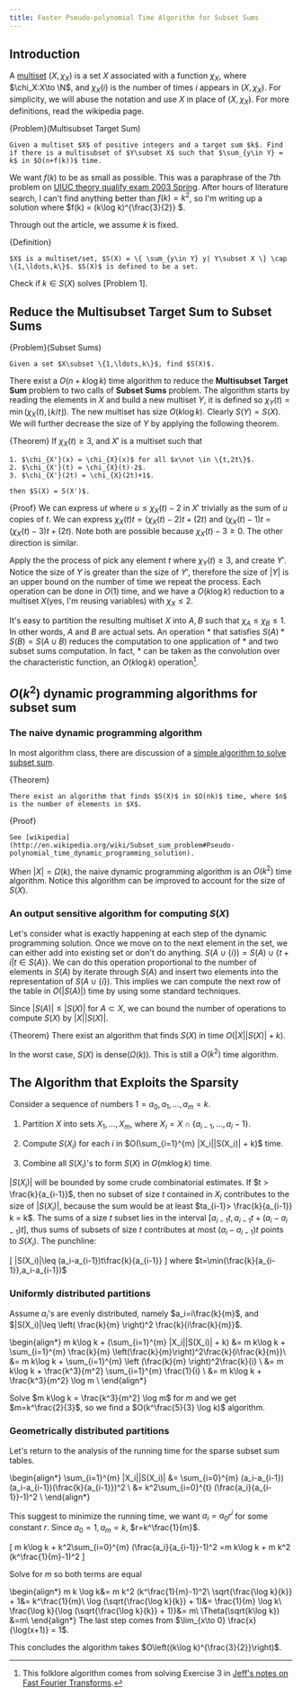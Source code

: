 ```yaml
---
title: Faster Pseudo-polynomial Time Algorithm for Subset Sums
---
```


## Introduction

A [multiset](http://en.wikipedia.org/wiki/Multiset) $(X,\chi_X)$ is a set $X$ associated with a function $\chi_X$, where $\chi_X:X\to \N$, and $\chi_X(i)$ is the number of times $i$ appears in $(X,\chi_X)$. For simplicity, we will abuse the notation and use $X$ in place of $(X,\chi_X)$. For more definitions, read the wikipedia page.

{Problem}(Multisubset Target Sum)
    
    Given a multiset $X$ of positive integers and a target sum $k$. Find if there is a multisubset of $Y\subset X$ such that $\sum_{y\in Y} = k$ in $O(n+f(k))$ time. 

We want $f(k)$ to be as small as possible. This was a paraphrase of the 7th problem on [UIUC theory qualify exam 2003 Spring](http://sarielhp.org/research/algorithms/quals/03/03_spring.pdf). After hours of literature search, I can't find anything better than $f(k)=k^2$, so I'm writing up a solution where $f(k) = (k\log k)^{\frac{3}{2}} $.

Through out the article, we assume $k$ is fixed. 

{Definition}
    
    $X$ is a multiset/set, $S(X) = \{ \sum_{y\in Y} y| Y\subset X \} \cap \{1,\ldots,k\}$. $S(X)$ is defined to be a set.

Check if $k\in S(X)$ solves [Problem 1].

## Reduce the **Multisubset Target Sum** to **Subset Sums**

{Problem}(Subset Sums)
    
    Given a set $X\subset \{1,\ldots,k\}$, find $S(X)$.

There exist a $O(n+k\log k)$ time algorithm to reduce the **Multisubset Target Sum** problem to two calls of **Subset Sums** problem. The algorithm starts by reading the elements in $X$ and build a new multiset $Y$, it is defined so $\chi_Y(t) = \min(\chi_X(t),\lfloor k/t\rfloor)$. The new multiset has size $O(k\log k)$. Clearly $S(Y)=S(X)$. We will further decrease the size of $Y$ by applying the following theorem.

{Theorem}
    If $\chi_X(t)\geq 3$, and $X'$ is a multiset such that

    1. $\chi_{X'}(x) = \chi_{X}(x)$ for all $x\not \in \{t,2t\}$.
    2. $\chi_{X'}(t) = \chi_{X}(t)-2$.
    3. $\chi_{X'}(2t) = \chi_{X}(2t)+1$.

    then $S(X) = S(X')$.

{Proof}
    We can express $ut$ where $u\leq \chi_X(t)-2$ in $X'$ trivially as the sum of $u$ copies of $t$. We can express $\chi_X(t)t=(\chi_X(t)-2)t + (2t)$ and $(\chi_X(t)-1)t = (\chi_X(t)-3)t + (2t)$. Note both are possible because $\chi_X(t)-3\geq 0$. The other direction is similar.

Apply the the process of pick any element $t$ where $\chi_Y(t)\geq 3$, and create $Y'$. Notice the size of $Y$ is greater than the size of $Y'$, therefore the size of $|Y|$ is an upper bound on the number of time we repeat the process. Each operation can be done in $O(1)$ time, and we have a $O(k\log k)$ reduction to a multiset $X$(yes, I'm reusing variables) with $\chi_X \leq 2$.

It's easy to partition the resulting multiset $X$ into $A,B$ such that $\chi_A\leq \chi_B\leq 1$. In other words, $A$ and $B$ are actual sets. An operation $*$ that satisfies $S(A)*S(B) = S(A\cup B)$ reduces the computation to one application of $*$ and two subset sums computation. In fact, $*$ can be taken as the convolution over the characteristic function, an $O(k\log k)$ operation[^1]. 

[^1]: This folklore algorithm comes from solving Exercise 3 in [Jeff's notes on Fast Fourier Transforms](http://www.cs.uiuc.edu/~jeffe/teaching/algorithms/notes/02-fft.pdf).

## $O(k^2)$ dynamic programming algorithms for subset sum

### The naive dynamic programming algorithm

In most algorithm class, there are discussion of a [simple algorithm to solve subset sum](http://www.cs.cmu.edu/~ckingsf/class/02713-s13/lectures/lec15-subsetsum.pdf).

{Theorem}

    There exist an algorithm that finds $S(X)$ in $O(nk)$ time, where $n$ is the number of elements in $X$.

{Proof}
    
    See [wikipedia](http://en.wikipedia.org/wiki/Subset_sum_problem#Pseudo-polynomial_time_dynamic_programming_solution). 

When $|X|=\Omega(k)$, the naive dynamic programming algorithm is an $O(k^2)$ time algorithm. Notice this algorithm can be improved to account for the size of $S(X)$.

### An output sensitive algorithm for computing $S(X)$

Let's consider what is exactly happening at each step of the dynamic programming solution. Once we move on to the next element in the set, we can either add into existing set or don't do anything. $S(A\cup \{i\}) = S(A) \cup \{t+i |t\in S(A)\}$. We can do this operation proportional to the number of elements in $S(A)$ by iterate through $S(A)$ and insert two elements into the representation of $S(A\cup \{i\})$. This implies we can compute the next row of the table in $O(|S(A)|)$ time by using some standard techniques. 

Since $|S(A)| \leq |S(X)|$ for $A\subset X$, we can bound the number of operations to compute $S(X)$ by $|X||S(X)|$.

{Theorem}
    There exist an algorithm that finds $S(X)$ in time $O(|X||S(X)| + k)$.

In the worst case, $S(X)$ is dense($\Omega(k)$). This is still a $O(k^2)$ time algorithm.

## The Algorithm that Exploits the Sparsity

Consider a sequence of numbers $1=a_0,a_1,\ldots,a_m=k$.

1. Partition $X$ into sets $X_1,\ldots,X_m$, where $X_i = X\cap \{a_{i-1},\ldots, a_i-1\}$.

2. Compute $S(X_i)$ for each $i$ in $O(\sum_{i=1}^{m} |X_i||S(X_i)| + k)$ time.

3. Combine all $S(X_i)$'s to form $S(X)$ in $O(m k\log k)$ time.

$|S(X_i)|$ will be bounded by some crude combinatorial estimates. If $t > \frac{k}{a_{i-1}}$, then no subset of size $t$ contained in $X_i$ contributes to the size of $|S(X_i)|$, because the sum would be at least $ta_{i-1}> \frac{k}{a_{i-1}} k = k$. 
The sums of a size $t$ subset lies in the interval $[a_{i-1}t, a_{i-1}t + (a_i-a_{i-1})t]$, thus sums of subsets of size $t$ contributes at most $(a_i-a_{i-1})t$ points to $S(X_i)$. The punchline:

\[
|S(X_i)|\leq (a_i-a_{i-1})t\frac{k}{a_{i-1}}
\]
where $t=\min(\frac{k}{a_{i-1}},a_i-a_{i-1})$

### Uniformly distributed partitions

Assume $a_i$'s are evenly distributed, namely $a_i=i\frac{k}{m}$, and $|S(X_i)|\leq \left( \frac{k}{m} \right)^2 \frac{k}{i\frac{k}{m}}$.

\begin{align*}
m k\log k + (\sum_{i=1}^{m} |X_i||S(X_i)| + k) 
&= m k\log k + \sum_{i=1}^{m} \frac{k}{m} \left(\frac{k}{m}\right)^2\frac{k}{i\frac{k}{m}}\\
&= m k\log k + \sum_{i=1}^{m} \left (\frac{k}{m} \right)^2\frac{k}{i} \\
&= m k\log k + \frac{k^3}{m^2} \sum_{i=1}^{m} \frac{1}{i} \\
&= m k\log k + \frac{k^3}{m^2} \log m \\
\end{align*}

Solve $m k\log k = \frac{k^3}{m^2} \log m$ for $m$ and we get $m=k^\frac{2}{3}$, so we find a $O(k^\frac{5}{3} \log k)$ algorithm.

### Geometrically distributed partitions

Let's return to the analysis of the running time for the sparse subset sum tables.

\begin{align*}
\sum_{i=1}^{m} |X_i||S(X_i)|
&= \sum_{i=0}^{m} (a_i-a_{i-1}) (a_i-a_{i-1})(\frac{k}{a_{i-1}})^2 \\
&= k^2\sum_{i=0}^{t} (\frac{a_i}{a_{i-1}}-1)^2 \\
\end{align*}

This suggest to minimize the running time, we want $a_i =a_0 r^i$ for some constant $r$. Since $a_0=1,a_m=k$, $r=k^\frac{1}{m}$.

\[
m k\log k + k^2\sum_{i=0}^{m} (\frac{a_i}{a_{i-1}}-1)^2 
=m k\log k + m k^2 (k^\frac{1}{m}-1)^2 
\]

Solve for $m$ so both terms are equal

\begin{align*}
m k \log k&= m k^2 (k^\frac{1}{m}-1)^2\\
\sqrt{\frac{\log k}{k}} + 1&= k^\frac{1}{m}\\
\log (\sqrt{\frac{\log k}{k}} + 1)&= \frac{1}{m} \log k\\
\frac{\log k}{\log (\sqrt{\frac{\log k}{k}} + 1)}&= m\\
\Theta(\sqrt{k\log k}) &=m\\
\end{align*}
The last step comes from $\lim_{x\to 0} \frac{x}{\log(x+1)} = 1$.

This concludes the algorithm takes $O\left((k\log k)^{\frac{3}{2}}\right)$.